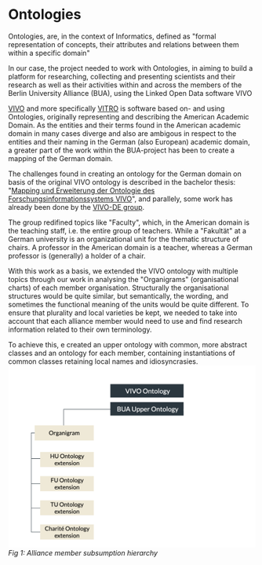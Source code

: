 # Ontologies
Ontologies, are, in the context of Informatics, defined as "formal representation of concepts, their attributes and relations between them within a specific domain"

In our case, the project needed to work with Ontologies, in aiming to build a platform for researching, collecting and presenting scientists and their research as well as their activities within and across the members of the Berlin University Alliance (BUA), using the Linked Open Data software VIVO

[VIVO](https://github.com/vivo-project/VIVO) and more specifically [VITRO](https://github.com/vivo-project/Vitro) is software based on- and using Ontologies, originally representing and describing the American Academic Domain. As the entities and their terms found in the American academic domain in many cases diverge and also are ambigous in respect to the entities and their naming in the German (also European) academic domain, a greater part of the work within the BUA-project has been to create a mapping of the German domain.

The challenges found in creating an ontology for the German domain on basis of the original VIVO ontology is described in the bachelor thesis: "[Mapping und Erweiterung der Ontologie des Forschungsinformationssystems VIVO](https://doi.org/10.25968/opus-803)", and parallely, some work has already been done by the [VIVO-DE group](https://github.com/VIVO-DE/vivo-de-ontology-extension). 

The group redifined topics like "Faculty", which, in the American domain is the teaching staff, i.e. the entire group of teachers. While a "Fakultät" at a German university is an organizational unit for the thematic structure of chairs. A professor in the American domain is a teacher, whereas a German professor is (generally) a holder of a chair.

With this work as a basis, we extended the VIVO ontology with multiple topics through our work in analysing the "Organigrams" (organisational charts) of each member organisation. Structurally the organisational structures would be quite similar, but semantically, the wording, and sometimes the functional meaning of the units would be quite different. To ensure that plurality and local varieties be kept, we needed to take into account that each alliance member would need to use and find research information related to their own terminology. 


To achieve this, e created an upper ontology with common, more abstract classes and an ontology for each member, containing instantiations of common classes retaining local names and idiosyncrasies.	
![Fig 1: Alliance member subsumption hierarchy](images/subsumption_hierarchy_model_extensions_only.png)
*Fig 1: Alliance member subsumption hierarchy*




